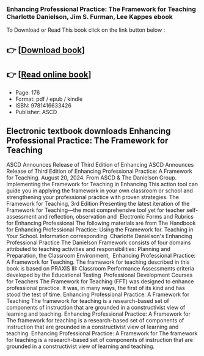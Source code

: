 ### Enhancing Professional Practice: The Framework for Teaching Charlotte Danielson, Jim S. Furman, Lee Kappes ebook

To Download or Read This book click on the link button below :

## 👉  [**[Download book](http://filesbooks.info/download.php?group=book&from=github.com&id=720621&lnk=1081 "Download book")**]

## 👉  [**[Read online book](http://filesbooks.info/download.php?group=book&from=github.com&id=720621&lnk=1081 "Read online book")**]


* Page: 176
* Format: pdf / epub / kindle
* ISBN: 9781416633426
* Publisher: ASCD



## Electronic textbook downloads Enhancing Professional Practice: The Framework for Teaching



 ASCD Announces Release of Third Edition of Enhancing ASCD Announces Release of Third Edition of Enhancing Professional Practice: A Framework for Teaching. August 20, 2024. From ASCD &amp; The Danielson Group.
 Implementing the Framework for Teaching in Enhancing This action tool can guide you in applying the framework in your own classroom or school and strengthening your professional practice with proven strategies.
 The Framework for Teaching, 3rd Edition Presenting the latest iteration of the Framework for Teaching—the most comprehensive tool yet for teacher self-assessment and reflection, observation and 
 Electronic Forms and Rubrics for Enhancing Professional The following materials are from The Handbook for Enhancing Professional Practice: Using the Framework for. Teaching in Your School. Information corresponding 
 Charlotte Danielson&#039;s Enhancing Professional Practice The Danielson Framework consists of four domains attributed to teaching activities and responsibilities: Planning and Preparation, the Classroom Environment, 
 Enhancing Professional Practice: A Framework for Teaching. The framework for teaching described in this book is based on PRAXIS III: Classroom Performance Assessments criteria developed by the Educational Testing 
 Professional Development Courses for Teachers The Framework for Teaching (FFT) was designed to enhance professional practice. It was, in many ways, the first of its kind and has stood the test of time.
 Enhancing Professional Practice: A Framework for Teaching The framework for teaching is a research-based set of components of instruction that are grounded in a constructivist view of learning and teaching.
 Enhancing Professional Practice: A Framework for The framework for teaching is a research-based set of components of instruction that are grounded in a constructivist view of learning and teaching.
 Enhancing Professional Practice: A Framework for The framework for teaching is a research-based set of components of instruction that are grounded in a constructivist view of learning and teaching.






